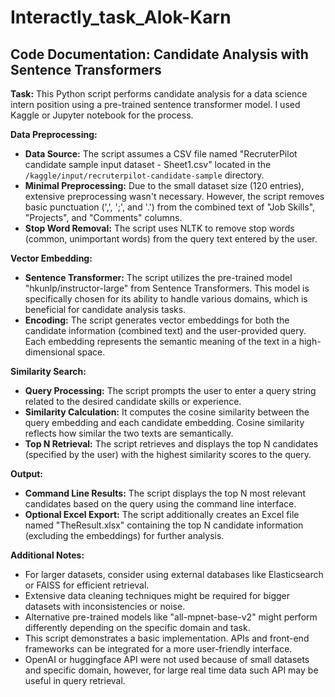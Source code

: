 # Interactly_task_Alok-Karn

## Code Documentation: Candidate Analysis with Sentence Transformers

**Task:** This Python script performs candidate analysis for a data science intern position using a pre-trained sentence transformer model.
I used Kaggle or Jupyter notebook for the process.

**Data Preprocessing:**

* **Data Source:** The script assumes a CSV file named "RecruterPilot candidate sample input dataset - Sheet1.csv" located in the `/kaggle/input/recruterpilot-candidate-sample` directory.
* **Minimal Preprocessing:** Due to the small dataset size (120 entries), extensive preprocessing wasn't necessary. However, the script removes basic punctuation (',', ';', and '.') from the combined text of "Job Skills", "Projects", and "Comments" columns.
* **Stop Word Removal:** The script uses NLTK to remove stop words (common, unimportant words) from the query text entered by the user.

**Vector Embedding:**

* **Sentence Transformer:** The script utilizes the pre-trained model "hkunlp/instructor-large" from Sentence Transformers. This model is specifically chosen for its ability to handle various domains, which is beneficial for candidate analysis tasks.
* **Encoding:** The script generates vector embeddings for both the candidate information (combined text) and the user-provided query. Each embedding represents the semantic meaning of the text in a high-dimensional space.

**Similarity Search:**

* **Query Processing:** The script prompts the user to enter a query string related to the desired candidate skills or experience.
* **Similarity Calculation:** It computes the cosine similarity between the query embedding and each candidate embedding. Cosine similarity reflects how similar the two texts are semantically.
* **Top N Retrieval:** The script retrieves and displays the top N candidates (specified by the user) with the highest similarity scores to the query.

**Output:**

* **Command Line Results:** The script displays the top N most relevant candidates based on the query using the command line interface.
* **Optional Excel Export:** The script additionally creates an Excel file named "TheResult.xlsx" containing the top N candidate information (excluding the embeddings) for further analysis.

**Additional Notes:**

* For larger datasets, consider using external databases like Elasticsearch or FAISS for efficient retrieval.
* Extensive data cleaning techniques might be required for bigger datasets with inconsistencies or noise.
* Alternative pre-trained models like "all-mpnet-base-v2" might perform differently depending on the specific domain and task.
* This script demonstrates a basic implementation. APIs and front-end frameworks can be integrated for a more user-friendly interface.
* OpenAI or huggingface API were not used because of small datasets and specific domain, however, for large real time data such API may be useful in query retrieval.
